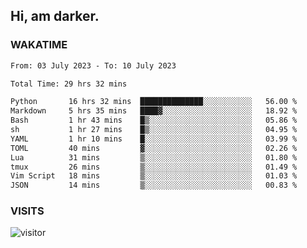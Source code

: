 ## Hi, am darker.

### WAKATIME

<!--START_SECTION:waka-->

```txt
From: 03 July 2023 - To: 10 July 2023

Total Time: 29 hrs 32 mins

Python       16 hrs 32 mins  ██████████████░░░░░░░░░░░   56.00 %
Markdown     5 hrs 35 mins   ████▓░░░░░░░░░░░░░░░░░░░░   18.92 %
Bash         1 hr 43 mins    █▒░░░░░░░░░░░░░░░░░░░░░░░   05.86 %
sh           1 hr 27 mins    █▒░░░░░░░░░░░░░░░░░░░░░░░   04.95 %
YAML         1 hr 10 mins    █░░░░░░░░░░░░░░░░░░░░░░░░   03.99 %
TOML         40 mins         ▓░░░░░░░░░░░░░░░░░░░░░░░░   02.26 %
Lua          31 mins         ▒░░░░░░░░░░░░░░░░░░░░░░░░   01.80 %
tmux         26 mins         ▒░░░░░░░░░░░░░░░░░░░░░░░░   01.49 %
Vim Script   18 mins         ▒░░░░░░░░░░░░░░░░░░░░░░░░   01.03 %
JSON         14 mins         ▒░░░░░░░░░░░░░░░░░░░░░░░░   00.83 %
```

<!--END_SECTION:waka-->

### VISITS
<!-- i should probably build this when i will have some time -->
![visitor](https://profile-counter.glitch.me/sanix-darker/count.svg)
